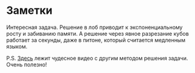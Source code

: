 # Заметки

Интересная задача. Решение в лоб приводит к экспоненциальному росту
и забиванию памяти. А решение через явное разрезание кубов работает за
секунды, даже в питоне, который считается медленным языком.

P.S. [Здесь](https://www.youtube.com/watch?v=YKpViLcTp64) лежит чудесное видео с другим методом решения задачи.
Очень полезно!
